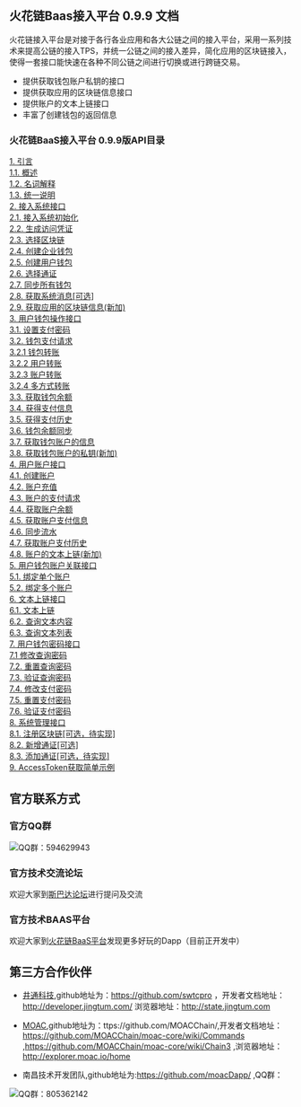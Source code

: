 ## 火花链Baas接入平台 0.9.9 文档

火花链接入平台是对接于各行各业应用和各大公链之间的接入平台，采用一系列技术来提高公链的接入TPS，并统一公链之间的接入差异，简化应用的区块链接入，使得一套接口能快速在各种不同公链之间进行切换或进行跨链交易。

   - 提供获取钱包账户私钥的接口
   - 提供获取应用的区块链信息接口
   - 提供账户的文本上链接口
   - 丰富了创建钱包的返回信息

### 火花链BaaS接入平台 0.9.9版API目录
<a href="./chapter01.md#1. 引言">1. 引言</a>  <br>
<a href="./chapter01.md#1.1. 概述">1.1. 概述</a>  <br>
<a href="./chapter01.md#1.2. 名词解释">1.2. 名词解释</a>  <br>
<a href="./chapter01.md#1.3. 统一说明">1.3. 统一说明</a>  <br>
<a href="./chapter02.md#2. 接入系统接口">2. 接入系统接口</a>  <br>
<a href="./chapter02.md#2.1. 接入系统初始化">2.1. 接入系统初始化</a>  <br>
<a href="./chapter02.md#2.2. 生成访问凭证">2.2. 生成访问凭证</a>  <br>
<a href="./chapter02.md#2.3. 选择区块链">2.3. 选择区块链</a>  <br>
<a href="./chapter02.md#2.4. 创建企业钱包">2.4. 创建企业钱包</a>  <br>
<a href="./chapter02.md#2.5. 创建用户钱包">2.5. 创建用户钱包</a>  <br>
<a href="./chapter02.md#2.6. 选择通证">2.6. 选择通证</a>  <br>
<a href="./chapter02.md#2.7. 同步所有钱包">2.7. 同步所有钱包</a><br>
<a href="./chapter02.md#2.8. 获取系统消息[可选]">2.8. 获取系统消息[可选]</a><br>
<a href="./chapter02.md#2.9. 获取应用的区块链信息">2.9. 获取应用的区块链信息(新加)</a><br>
<a href="./chapter03.md#3. 用户钱包操作接口">3. 用户钱包操作接口</a>  <br> 
<a href="./chapter03.md#3.1. 设置支付密码">3.1. 设置支付密码</a>  <br> 
<a href="./chapter03.md#3.2. 钱包支付请求">3.2. 钱包支付请求</a>  <br>
<a href="./chapter03.md#3.2.1 钱包转账">3.2.1 钱包转账</a>  <br>
<a href="./chapter03.md#3.2.2 用户转账">3.2.2 用户转账</a>  <br>
<a href="./chapter03.md#3.2.3 账户转账">3.2.3 账户转账</a>  <br>
<a href="./chapter03.md#3.2.4 多方式转账">3.2.4 多方式转账</a>  <br>
<a href="./chapter03.md#3.3. 获取钱包余额">3.3. 获取钱包余额</a>  <br>
<a href="./chapter03.md#3.4. 获得支付信息">3.4. 获得支付信息</a>  <br>
<a href="./chapter03.md#3.5. 获得支付历史">3.5. 获得支付历史</a>  <br>
<a href="./chapter03.md#3.6. 钱包余额同步">3.6. 钱包余额同步</a>  <br>
<a href="./chapter03.md#3.7. 获取钱包账户的信息">3.7. 获取钱包账户的信息</a> <br>
<a href="./chapter03.md#3.8. 获取钱包账户的私钥">3.8. 获取钱包账户的私钥(新加)</a> <br>
<a href="./chapter04.md#4. 用户账户接口">4. 用户账户接口</a>  <br> 
<a href="./chapter04.md#4.1. 创建账户">4.1. 创建账户</a>  <br>
<a href="./chapter04.md#4.2. 账户充值">4.2. 账户充值</a>  <br>
<a href="./chapter04.md#4.3. 账户的支付请求">4.3. 账户的支付请求</a>  <br>
<a href="./chapter04.md#4.4. 获取账户余额">4.4. 获取账户余额</a>  <br>
<a href="./chapter04.md#4.5. 获取账户支付信息">4.5. 获取账户支付信息</a>  <br>
<a href="./chapter04.md#4.6. 同步流水">4.6. 同步流水</a>  <br>
<a href="./chapter04.md#4.7. 获取账户支付历史">4.7. 获取账户支付历史</a>  <br>
<a href="./chapter04.md#4.8. 账户的文本上链">4.8. 账户的文本上链(新加)</a>  <br>
<a href="./chapter05.md#5. 用户钱包账户关联接口">5. 用户钱包账户关联接口</a>  <br>
<a href="./chapter05.md#5.1. 绑定单个账户">5.1. 绑定单个账户</a>  <br> 
<a href="./chapter05.md#5.2. 绑定多个账户">5.2. 绑定多个账户</a>  <br> 
<a href="./chapter06.md#6. 文本上链接口">6. 文本上链接口</a>  <br>
<a href="./chapter06.md#6.1. 文本上链">6.1. 文本上链</a>  <br>
<a href="./chapter06.md#6.2. 查询文本内容">6.2. 查询文本内容</a>  <br>
<a href="./chapter06.md#6.3. 查询文本列表">6.3. 查询文本列表</a>  <br>
<a href="./chapter07.md#7. 用户钱包密码接口">7. 用户钱包密码接口</a>  <br>
<a href="./chapter07.md#7.1 修改查询密码">7.1 修改查询密码</a>  <br>
<a href="./chapter07.md#7.2. 重置查询密码">7.2. 重置查询密码</a>  <br>
<a href="./chapter07.md#7.3. 验证查询密码">7.3. 验证查询密码</a>  <br>
<a href="./chapter07.md#7.4. 修改支付密码">7.4. 修改支付密码</a>  <br>
<a href="./chapter07.md#7.5. 重置支付密码">7.5. 重置支付密码</a>  <br>
<a href="./chapter07.md#7.6. 验证支付密码">7.6. 验证支付密码</a>  <br>
<a href="./chapter08.md#8. 系统管理接口">8. 系统管理接口</a>  <br>
<a href="./chapter08.md#8.1. 注册区块链[可选，待实现]">8.1. 注册区块链[可选，待实现]</a>  <br>
<a href="./chapter08.md#8.2. 新增通证[可选]">8.2. 新增通证[可选]</a>  <br>
<a href="./chapter08.md#8.3. 添加通证[可选，待实现]">8.3. 添加通证[可选，待实现]</a>  <br>
<a href="./chapter09.md">9. AccessToken获取简单示例  </a> <br>




## 官方联系方式

### 官方QQ群

![QQ群：594629943](../sp.png)

### 官方技术交流论坛
  欢迎大家到<a href="http://sparkda.com/">斯巴达论坛</a>进行提问及交流 

### 官方技术BAAS平台
  欢迎大家到<a href="http://baas.sparkchain.cn/">火花链BaaS平台</a>发现更多好玩的Dapp（目前正开发中）


## 第三方合作伙伴

 - <a href="https://www.jingtum.com/">井通科技</a>,github地址为：https://github.com/swtcpro ，开发者文档地址：http://developer.jingtum.com/  浏览器地址：http://state.jingtum.com

 - <a href="http://www.moac.io/">MOAC</a>,github地址为：ttps://github.com/MOACChain/,开发者文档地址：https://github.com/MOACChain/moac-core/wiki/Commands ,https://github.com/MOACChain/moac-core/wiki/Chain3 ,浏览器地址：http://explorer.moac.io/home

 - 南昌技术开发团队,github地址为:https://github.com/moacDapp/ ,QQ群：

 ![QQ群：805362142](../nc.png)

